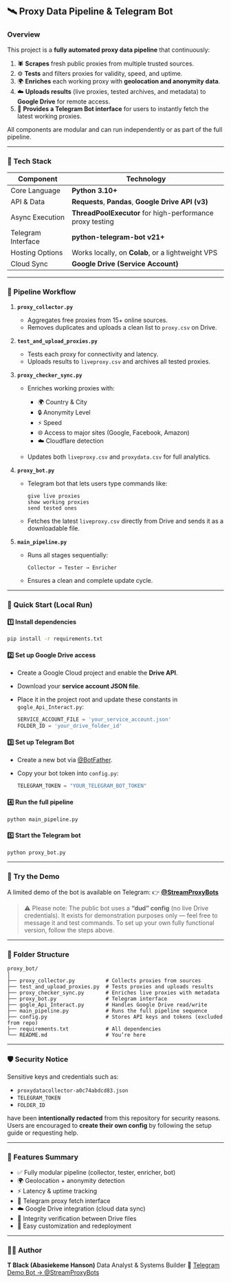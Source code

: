 
## 🛰️ Proxy Data Pipeline & Telegram Bot

### Overview

This project is a **fully automated proxy data pipeline** that continuously:

1. 🕷️ **Scrapes** fresh public proxies from multiple trusted sources.
2. ⚙️ **Tests** and filters proxies for validity, speed, and uptime.
3. 🌍 **Enriches** each working proxy with **geolocation and anonymity data**.
4. ☁️ **Uploads results** (live proxies, tested archives, and metadata) to **Google Drive** for remote access.
5. 🤖 **Provides a Telegram Bot interface** for users to instantly fetch the latest working proxies.

All components are modular and can run independently or as part of the full pipeline.

---

### 🧩 Tech Stack

| Component          | Technology                                                |
| ------------------ | --------------------------------------------------------- |
| Core Language      | **Python 3.10+**                                          |
| API & Data         | **Requests**, **Pandas**, **Google Drive API (v3)**       |
| Async Execution    | **ThreadPoolExecutor** for high-performance proxy testing |
| Telegram Interface | **python-telegram-bot v21+**                              |
| Hosting Options    | Works locally, on **Colab**, or a lightweight VPS         |
| Cloud Sync         | **Google Drive (Service Account)**                        |

---

### 🔄 Pipeline Workflow

1. **`proxy_collector.py`**

   * Aggregates free proxies from 15+ online sources.
   * Removes duplicates and uploads a clean list to `proxy.csv` on Drive.

2. **`test_and_upload_proxies.py`**

   * Tests each proxy for connectivity and latency.
   * Uploads results to `liveproxy.csv` and archives all tested proxies.

3. **`proxy_checker_sync.py`**

   * Enriches working proxies with:

     * 🌍 Country & City
     * 🔒 Anonymity Level
     * ⚡ Speed
     * 🌐 Access to major sites (Google, Facebook, Amazon)
     * ☁️ Cloudflare detection
   * Updates both `liveproxy.csv` and `proxydata.csv` for full analytics.

4. **`proxy_bot.py`**

   * Telegram bot that lets users type commands like:

     ```
     give live proxies
     show working proxies
     send tested ones
     ```
   * Fetches the latest `liveproxy.csv` directly from Drive and sends it as a downloadable file.

5. **`main_pipeline.py`**

   * Runs all stages sequentially:

     ```
     Collector → Tester → Enricher
     ```
   * Ensures a clean and complete update cycle.

---

### 🚀 Quick Start (Local Run)

#### 1️⃣ Install dependencies

```bash
pip install -r requirements.txt
```

#### 2️⃣ Set up Google Drive access

* Create a Google Cloud project and enable the **Drive API**.
* Download your **service account JSON file**.
* Place it in the project root and update these constants in `gogle_Api_Interact.py`:

  ```python
  SERVICE_ACCOUNT_FILE = 'your_service_account.json'
  FOLDER_ID = 'your_drive_folder_id'
  ```

#### 3️⃣ Set up Telegram Bot

* Create a new bot via [@BotFather](https://t.me/BotFather).
* Copy your bot token into `config.py`:

  ```python
  TELEGRAM_TOKEN = "YOUR_TELEGRAM_BOT_TOKEN"
  ```

#### 4️⃣ Run the full pipeline

```bash
python main_pipeline.py
```

#### 5️⃣ Start the Telegram bot

```bash
python proxy_bot.py
```

---

### 🧪 Try the Demo

A limited demo of the bot is available on Telegram:
👉 **[@StreamProxyBots](https://t.me/StreamProxyBots)**

> ⚠️ Please note: The public bot uses a **“dud” config** (no live Drive credentials).
> It exists for demonstration purposes only — feel free to message it and test commands.
> To set up your own fully functional version, follow the steps above.

---

### 🧰 Folder Structure

```
proxy_bot/
│
├── proxy_collector.py          # Collects proxies from sources
├── test_and_upload_proxies.py  # Tests proxies and uploads results
├── proxy_checker_sync.py       # Enriches live proxies with metadata
├── proxy_bot.py                # Telegram interface
├── gogle_Api_Interact.py       # Handles Google Drive read/write
├── main_pipeline.py            # Runs the full pipeline sequence
├── config.py                   # Stores API keys and tokens (excluded from repo)
├── requirements.txt            # All dependencies
└── README.md                   # You’re here
```

---

### 🛡️ Security Notice

Sensitive keys and credentials such as:

* `proxydatacollector-a0c74abdcd83.json`
* `TELEGRAM_TOKEN`
* `FOLDER_ID`

have been **intentionally redacted** from this repository for security reasons.
Users are encouraged to **create their own config** by following the setup guide or requesting help.

---

### 🧠 Features Summary

* ✅ Fully modular pipeline (collector, tester, enricher, bot)
* 🌍 Geolocation + anonymity detection
* ⚡ Latency & uptime tracking
* 🤖 Telegram proxy fetch interface
* ☁️ Google Drive integration (cloud data sync)
* 🔁 Integrity verification between Drive files
* 🧩 Easy customization and redeployment

---

### 🧑‍💻 Author

**T Black (Abasiekeme Hanson)**
Data Analyst & Systems Builder
💬 [Telegram Demo Bot → @StreamProxyBots](https://t.me/StreamProxyBots)

